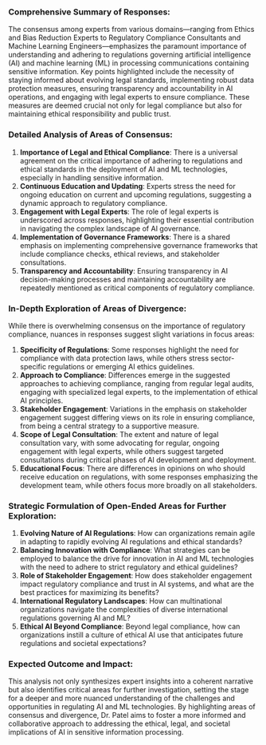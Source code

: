 ### Comprehensive Summary of Responses:

The consensus among experts from various domains—ranging from Ethics and Bias Reduction Experts to Regulatory Compliance Consultants and Machine Learning Engineers—emphasizes the paramount importance of understanding and adhering to regulations governing artificial intelligence (AI) and machine learning (ML) in processing communications containing sensitive information. Key points highlighted include the necessity of staying informed about evolving legal standards, implementing robust data protection measures, ensuring transparency and accountability in AI operations, and engaging with legal experts to ensure compliance. These measures are deemed crucial not only for legal compliance but also for maintaining ethical responsibility and public trust.

### Detailed Analysis of Areas of Consensus:

1. **Importance of Legal and Ethical Compliance**: There is a universal agreement on the critical importance of adhering to regulations and ethical standards in the deployment of AI and ML technologies, especially in handling sensitive information.
2. **Continuous Education and Updating**: Experts stress the need for ongoing education on current and upcoming regulations, suggesting a dynamic approach to regulatory compliance.
3. **Engagement with Legal Experts**: The role of legal experts is underscored across responses, highlighting their essential contribution in navigating the complex landscape of AI governance.
4. **Implementation of Governance Frameworks**: There is a shared emphasis on implementing comprehensive governance frameworks that include compliance checks, ethical reviews, and stakeholder consultations.
5. **Transparency and Accountability**: Ensuring transparency in AI decision-making processes and maintaining accountability are repeatedly mentioned as critical components of regulatory compliance.

### In-Depth Exploration of Areas of Divergence:

While there is overwhelming consensus on the importance of regulatory compliance, nuances in responses suggest slight variations in focus areas:
1. **Specificity of Regulations**: Some responses highlight the need for compliance with data protection laws, while others stress sector-specific regulations or emerging AI ethics guidelines.
2. **Approach to Compliance**: Differences emerge in the suggested approaches to achieving compliance, ranging from regular legal audits, engaging with specialized legal experts, to the implementation of ethical AI principles.
3. **Stakeholder Engagement**: Variations in the emphasis on stakeholder engagement suggest differing views on its role in ensuring compliance, from being a central strategy to a supportive measure.
4. **Scope of Legal Consultation**: The extent and nature of legal consultation vary, with some advocating for regular, ongoing engagement with legal experts, while others suggest targeted consultations during critical phases of AI development and deployment.
5. **Educational Focus**: There are differences in opinions on who should receive education on regulations, with some responses emphasizing the development team, while others focus more broadly on all stakeholders.

### Strategic Formulation of Open-Ended Areas for Further Exploration:

1. **Evolving Nature of AI Regulations**: How can organizations remain agile in adapting to rapidly evolving AI regulations and ethical standards?
2. **Balancing Innovation with Compliance**: What strategies can be employed to balance the drive for innovation in AI and ML technologies with the need to adhere to strict regulatory and ethical guidelines?
3. **Role of Stakeholder Engagement**: How does stakeholder engagement impact regulatory compliance and trust in AI systems, and what are the best practices for maximizing its benefits?
4. **International Regulatory Landscapes**: How can multinational organizations navigate the complexities of diverse international regulations governing AI and ML?
5. **Ethical AI Beyond Compliance**: Beyond legal compliance, how can organizations instill a culture of ethical AI use that anticipates future regulations and societal expectations?

### Expected Outcome and Impact:

This analysis not only synthesizes expert insights into a coherent narrative but also identifies critical areas for further investigation, setting the stage for a deeper and more nuanced understanding of the challenges and opportunities in regulating AI and ML technologies. By highlighting areas of consensus and divergence, Dr. Patel aims to foster a more informed and collaborative approach to addressing the ethical, legal, and societal implications of AI in sensitive information processing.